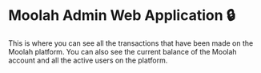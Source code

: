 # Moolah Admin Web Application 🔒

This is where you can see all the transactions that have been made on the Moolah platform. You can also see the current balance of the Moolah account and all the active users on the platform.
